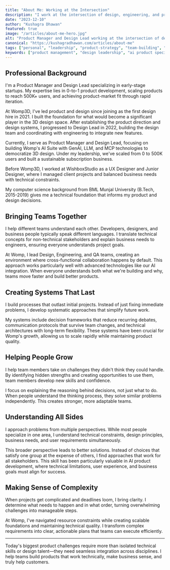 ```yaml
---
title: "About Me: Working at the Intersection"
description: "I work at the intersection of design, engineering, and product strategy, specializing in AI integration and scaling early-stage startups."
date: "2023-12-10"
author: "Kushagra Dhawan"
featured: true
image: "/articles/about-me-hero.jpg"
alt: "Product Manager and Design Lead working at the intersection of design, engineering, and product strategy"
canonical: "https://kushagradhawan.com/articles/about-me"
tags: ["personal", "leadership", "product-strategy", "team-building", "design", "engineering", "ai-integration"]
keywords: ["product management", "design leadership", "ai product specialist", "cross-functional leadership", "technical leadership", "systems thinking", "complexity management", "startup scaling"]
---
```


## Professional Background

I'm a Product Manager and Design Lead specializing in early-stage startups. My expertise lies in 0-to-1 product development, scaling products to reach 500K+ users, and achieving product-market fit through rapid iteration.

At Womp3D, I've led product and design since joining as the first design hire in 2021. I built the foundation for what would become a significant player in the 3D design space. After establishing the product direction and design systems, I progressed to Design Lead in 2022, building the design team and coordinating with engineering to integrate new features.

Currently, I serve as Product Manager and Design Lead, focusing on building Womp's AI Suite with GenAI, LLM, and MCP technologies to democratize 3D design. Under my leadership, we've scaled from 0 to 500K users and built a sustainable subscription business.

Before Womp3D, I worked at WishboxStudio as a UX Designer and Junior Designer, where I managed client projects and balanced business needs with technical constraints.

My computer science background from BML Munjal University (B.Tech, 2015-2019) gives me a technical foundation that informs my product and design decisions.

## Bringing Teams Together

I help different teams understand each other. Developers, designers, and business people typically speak different languages. I translate technical concepts for non-technical stakeholders and explain business needs to engineers, ensuring everyone understands project goals.

At Womp, I lead Design, Engineering, and QA teams, creating an environment where cross-functional collaboration happens by default. This approach works particularly well with advanced technologies like our AI integration. When everyone understands both what we're building and why, teams move faster and build better products.

## Creating Systems That Last

I build processes that outlast initial projects. Instead of just fixing immediate problems, I develop systematic approaches that simplify future work.

My systems include decision frameworks that reduce recurring debates, communication protocols that survive team changes, and technical architectures with long-term flexibility. These systems have been crucial for Womp's growth, allowing us to scale rapidly while maintaining product quality.

## Helping People Grow

I help team members take on challenges they didn't think they could handle. By identifying hidden strengths and creating opportunities to use them, team members develop new skills and confidence.

I focus on explaining the reasoning behind decisions, not just what to do. When people understand the thinking process, they solve similar problems independently. This creates stronger, more adaptable teams.

## Understanding All Sides

I approach problems from multiple perspectives. While most people specialize in one area, I understand technical constraints, design principles, business needs, and user requirements simultaneously.

This broader perspective leads to better solutions. Instead of choices that satisfy one group at the expense of others, I find approaches that work for all stakeholders. This skill has been particularly valuable in AI product development, where technical limitations, user experience, and business goals must align for success.

## Making Sense of Complexity

When projects get complicated and deadlines loom, I bring clarity. I determine what needs to happen and in what order, turning overwhelming challenges into manageable steps.

At Womp, I've navigated resource constraints while creating scalable foundations and maintaining technical quality. I transform complex requirements into clear, actionable plans that teams can execute efficiently.

---

Today's biggest product challenges require more than isolated technical skills or design talent—they need seamless integration across disciplines. I help teams build products that work technically, make business sense, and truly help customers.
